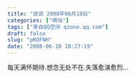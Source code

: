 ```yaml
---
title: "说说 2008年06月18日"
categories: ["嘀咕"]
tags: ["来自QQ空间 qzone.qq.com"]
draft: false
slug: "pROFNH"
date: "2008-06-18 18:27:19"
---
```


每天满怀期待.想念无处不在.失落愈演愈烈...
